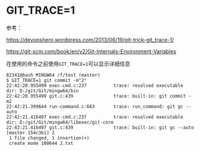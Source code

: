 # GIT_TRACE=1

参考：

https://devopshero.wordpress.com/2013/06/19/git-trick-git_trace-1/

https://git-scm.com/book/en/v2/Git-Internals-Environment-Variables

在使用的命令之前使用`GIT_TRACE=1`可以显示详细信息

```
82341@bash MINGW64 /f/test (master)
$ GIT_TRACE=1 git commit -m"2"
22:42:20.955499 exec-cmd.c:237          trace: resolved executable dir: D:/git/Git/mingw64/bin
22:42:20.955499 git.c:439               trace: built-in: git commit -m2
22:42:21.399644 run-command.c:663       trace: run_command: git gc --auto
22:42:21.416497 exec-cmd.c:237          trace: resolved executable dir: D:/git/Git/mingw64/libexec/git-core
22:42:21.416497 git.c:439               trace: built-in: git gc --auto
[master 154c3b1] 2
 1 file changed, 1 insertion(+)
 create mode 100644 2.txt
```

